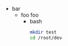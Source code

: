 * bar
    * foo foo
        * bash
            ```sh
            mkdir test
            cd /root/dev
            ```
